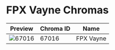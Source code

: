 # FPX Vayne Chromas



| Preview | Chroma ID | Name |
|---------|-----------|------|
| ![67016](https://raw.communitydragon.org/latest/plugins/rcp-be-lol-game-data/global/default/v1/champion-chroma-images/67/67016.png) | 67016 | FPX Vayne |
